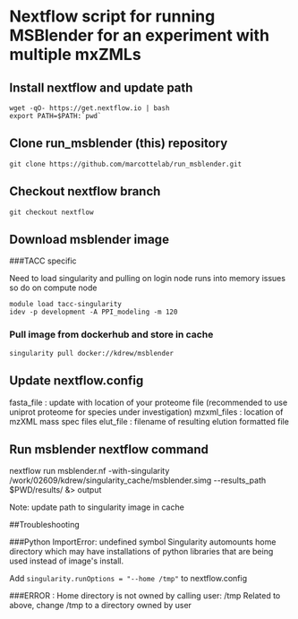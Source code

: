# Nextflow script for running MSBlender for an experiment with multiple mxZMLs

## Install nextflow and update path
```
wget -qO- https://get.nextflow.io | bash
export PATH=$PATH:`pwd`
```

## Clone run_msblender (this) repository
```
git clone https://github.com/marcottelab/run_msblender.git
```

## Checkout nextflow branch
```
git checkout nextflow
```

## Download msblender image
###TACC specific

Need to load singularity and pulling on login node runs into memory issues so do on compute node

```
module load tacc-singularity
idev -p development -A PPI_modeling -m 120
```

### Pull image from dockerhub and store in cache
```
singularity pull docker://kdrew/msblender
```

## Update nextflow.config

fasta_file : update with location of your proteome file (recommended to use uniprot proteome for species under investigation)
mzxml_files : location of mzXML mass spec files
elut_file : filename of resulting elution formatted file

## Run msblender nextflow command
nextflow run msblender.nf -with-singularity /work/02609/kdrew/singularity_cache/msblender.simg --results_path $PWD/results/ &> output

Note: update path to singularity image in cache


##Troubleshooting

###Python ImportError: undefined symbol 
Singularity automounts home directory which may have installations of python libraries that are being used instead of image's install. 

Add ```singularity.runOptions = "--home /tmp"``` to nextflow.config

###ERROR  : Home directory is not owned by calling user: /tmp
Related to above, change /tmp to a directory owned by user


